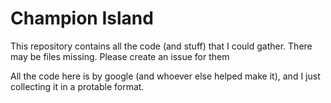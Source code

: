 # Champion Island

This repository contains all the code (and stuff) that I could gather. There may be files missing. Please create an issue for them

All the code here is by google (and whoever else helped make it), and I just collecting it in a protable format.
